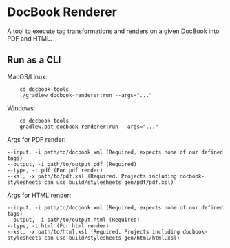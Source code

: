 # DocBook Renderer

A tool to execute tag transformations and renders on a given DocBook into PDF
and HTML.

## Run as a CLI 
MacOS/Linux: 
```
    cd docbook-tools
    ./gradlew docbook-renderer:run --args="..."    
```
Windows: 
```
    cd docbook-tools
    gradlew.bat docbook-renderer:run --args="..."    
```
Args for PDF render:    
```
--input, -i path/to/docbook.xml (Required, expects none of our defined tags)
--output, -i path/to/output.pdf (Required)
--type, -t pdf (For pdf render)
--xsl, -x path/to/pdf.xsl (Required. Projects including docbook-stylesheets can use build/stylesheets-gen/pdf/pdf.xsl)
```
Args for HTML render:   
```
--input, -i path/to/docbook.xml (Required, expects none of our defined tags)
--output, -i path/to/output.html (Required)
--type, -t html (For html render)
--xsl, -x path/to/html.xsl (Required. Projects including docbook-stylesheets can use build/stylesheets-gen/html/html.xsl)
```